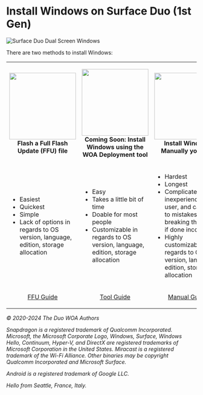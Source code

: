 # Install Windows on Surface Duo (1st Gen)

![Surface Duo Dual Screen Windows](https://user-images.githubusercontent.com/3755345/170788230-a42e624a-d2ed-4070-b289-a9b34774bcd0.png)

There are two methods to install Windows:

<table>
  <tr>
    <td>
      <p align="center">
        <a href="https://github.com/WOA-Project/SurfaceDuo-Guides/blob/main/InstallWindows/FlashingFFU-SurfaceDuo1.md"><img src="https://raw.githubusercontent.com/gus33000/UUPMediaCreator/main/Assets/logo.png" width="176"></a><br>
        <b>Flash a Full Flash Update (FFU) file</b>
      </p>
    </td>
    <td>
      <p align="center">
        <a href="https://github.com/WOA-Project/SurfaceDuo-Guides/blob/main/InstallWindows/InstallWindows-SurfaceDuo1.md"><img src="https://raw.githubusercontent.com/gus33000/UUPMediaCreator/main/Assets/logo.png" width="176"></a><br>
        <b>Coming Soon: Install Windows using the WOA Deployment tool</b>
      </p>
    </td>
    <td>
      <p align="center">
        <a href="https://github.com/WOA-Project/SurfaceDuo-Guides/blob/main/InstallWindows/InstallWindowsManually-SurfaceDuo1.md"><img src="https://raw.githubusercontent.com/gus33000/UUPMediaCreator/main/Assets/logo.png" width="176"></a><br>
        <b>Install Windows Manually yourself</b>
      </p>
    </td>
  </tr>
  <tr>
    <td>
      <p align="center">
        <ul>
          <li>Easiest</li>
          <li>Quickest</li>
          <li>Simple</li>
          <li>Lack of options in regards to OS version, language, edition, storage allocation</li>
        </ul>
      </p>
    </td>
    <td>
      <p align="center">
        <ul>
          <li>Easy</li>
          <li>Takes a little bit of time</li>
          <li>Doable for most people</li>
          <li>Customizable in regards to OS version, language, edition, storage allocation</li>
        </ul>
      </p>
    </td>
    <td>
      <p align="center">
        <ul>
          <li>Hardest</li>
          <li>Longest</li>
          <li>Complicated for inexperienced user, and can lead to mistakes breaking the device if done incorrectly</li>
          <li>Highly customizable in regards to OS version, language, edition, storage allocation</li>
        </ul>
      </p>
    </td>
  </tr>
  <tr>
    <td>
      <p align="center">
        <a href="https://github.com/WOA-Project/SurfaceDuo-Guides/blob/main/InstallWindows/FlashingFFU-SurfaceDuo1.md">FFU Guide</a>
      </p>
    </td>
    <td>
      <p align="center">
        <a href="https://github.com/WOA-Project/SurfaceDuo-Guides/blob/main/InstallWindows/InstallWindows-SurfaceDuo1.md">Tool Guide</a>
      </p>
    </td>
    <td>
      <p align="center">
        <a href="https://github.com/WOA-Project/SurfaceDuo-Guides/blob/main/InstallWindows/InstallWindowsManually-SurfaceDuo1.md">Manual Guide</a>
      </p>
    </td>
  </tr>
</table>

<i>© 2020-2024 The Duo WOA Authors

Snapdragon is a registered trademark of Qualcomm Incorporated. Microsoft, the Microsoft Corporate Logo, Windows, Surface, Windows Hello, Continuum, Hyper-V, and DirectX are registered trademarks of Microsoft Corporation in the United States. Miracast is a registered trademark of the Wi-Fi Alliance. Other binaries may be copyright Qualcomm Incorporated and Microsoft Surface.

Android is a registered trademark of Google LLC.

Hello from Seattle, France, Italy.</i>